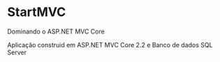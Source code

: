 # StartMVC
Dominando o ASP.NET MVC Core

Aplicação construid em ASP.NET MVC Core 2.2 e Banco de dados SQL Server
